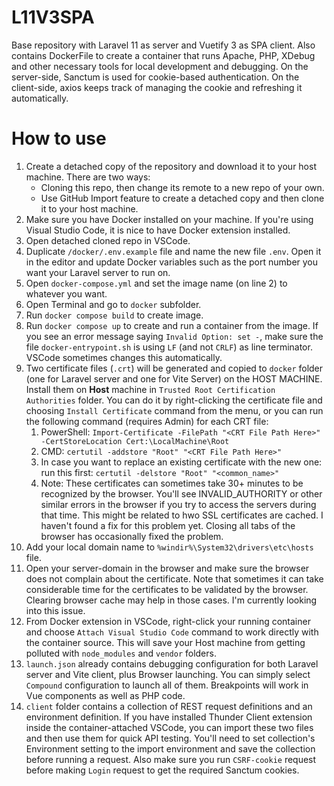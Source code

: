 # L11V3SPA
Base repository with Laravel 11 as server and Vuetify 3 as SPA client. Also contains DockerFile to create a container that runs Apache, PHP, XDebug and other necessary tools for local development and debugging. On the server-side, Sanctum is used for cookie-based authentication. On the client-side, axios keeps track
of managing the cookie and refreshing it automatically.

# How to use
1. Create a detached copy of the repository and download it to your host machine. There are two ways:
   * Cloning this repo, then change its remote to a new repo of your own.
   * Use GitHub Import feature to create a detached copy and then clone it to your host machine.
2. Make sure you have Docker installed on your machine. If you're using Visual Studio Code, it is nice to have Docker extension installed.
3. Open detached cloned repo in VSCode.
4. Duplicate `/docker/.env.example` file and name the new file `.env`. Open it in the editor and update Docker variables such as the port number you want your Laravel server to run on.
5. Open `docker-compose.yml` and set the image name (on line 2) to whatever you want.
6. Open Terminal and go to `docker` subfolder.
7. Run `docker compose build` to create image.
8.  Run `docker compose up` to create and run a container from the image. If you see an error message saying `Invalid Option: set -`, make sure the file `docker-entrypoint.sh` is using `LF` (and not `CRLF`) as line terminator. VSCode sometimes changes this automatically.
9.  Two certificate files (`.crt`) will be generated and copied to `docker` folder (one for Laravel server and one for Vite Server) on the HOST MACHINE. Install them on **Host** machine in `Trusted Root Certification Authorities` folder. You can do it by right-clicking the certificate file and choosing `Install Certificate` command from the menu, or you can run the following command (requires Admin) for each CRT file:
    1.  PowerShell: `Import-Certificate -FilePath "<CRT File Path Here>" -CertStoreLocation Cert:\LocalMachine\Root`
    2.  CMD: `certutil -addstore "Root" "<CRT File Path Here>"`
    3.  In case you want to replace an existing certificate with the new one: run this first: `certutil -delstore "Root" "<common_name>"`
    4.  Note: These certificates can sometimes take 30+ minutes to be recognized by the browser. You'll see INVALID_AUTHORITY or other similar errors in the browser if you try to access the servers during that time. This might be related to hwo SSL certificates are cached. I haven't found a fix for this problem yet. Closing all tabs of the browser has occasionally fixed the problem.
10. Add your local domain name to `%windir%\System32\drivers\etc\hosts` file.
11. Open your server-domain in the browser and make sure the browser does not complain about the certificate. Note that sometimes it can take considerable time for the certificates to be validated by the browser. Clearing browser cache may help in those cases. I'm currently looking into this issue.
12. From Docker extension in VSCode, right-click your running container and choose `Attach Visual Studio Code` command to work directly with the container source. This will save your Host machine from getting polluted with `node_modules` and `vendor` folders.
13. `launch.json` already contains debugging configuration for both Laravel server and Vite client, plus Browser launching. You can simply select `Compound` configuration to launch all of them. Breakpoints will work in Vue components as well as PHP code.
14. `client` folder contains a collection of REST request definitions and an environment definition. If you have installed Thunder Client extension inside the container-attached VSCode, you can import these two files and then use them for quick API testing. You'll need to set collection's Environment setting to the import environment and save the collection before running a request. Also make sure you run `CSRF-cookie` request before making `Login` request to get the required Sanctum cookies.
